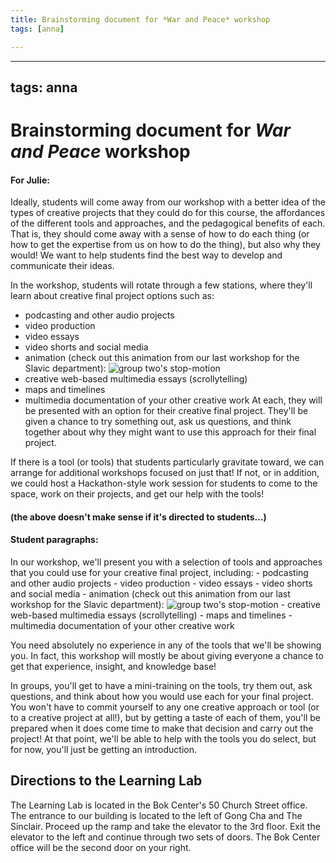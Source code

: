```yaml
---
title: Brainstorming document for *War and Peace* workshop
tags: [anna]

---
```


---
tags: anna
---


# Brainstorming document for *War and Peace* workshop

#### For Julie:
Ideally, students will come away from our workshop with a better idea of the types of creative projects that they could do for this course, the affordances of the different tools and approaches, and the pedagogical benefits of each. That is, they should come away with a sense of how to do each thing (or how to get the expertise from us on how to do the thing), but also why they would! We want to help students find the best way to develop and communicate their ideas. 

In the workshop, students will rotate through a few stations, where they'll learn about creative final project options such as:
- podcasting and other audio projects
- video production
- video essays
- video shorts and social media
- animation (check out this animation from our last workshop for the Slavic department):
    ![group two's stop-motion](https://i.imgur.com/YDWUMAQ.gif)
-  creative web-based multimedia essays (scrollytelling)
- maps and timelines
- multimedia documentation of your other creative work
At each, they will be presented with an option for their creative final project. They'll be given a chance to try something out, ask us questions, and think together about why they might want to use this approach for their final project. 

If there is a tool (or tools) that students particularly gravitate toward, we can arrange for additional workshops focused on just that! If not, or in addition, we could host a Hackathon-style work session for students to come to the space, work on their projects, and get our help with the tools!

#### (the above doesn't make sense if it's directed to students...)
#### Student paragraphs:


In our workshop, we'll present you with a selection of tools and approaches that you could use for your creative final project, including:
    - podcasting and other audio projects
    - video production
    - video essays
    - video shorts and social media
    - animation (check out this animation from our last workshop for the Slavic department):
    ![group two's stop-motion](https://i.imgur.com/YDWUMAQ.gif)
    - creative web-based multimedia essays (scrollytelling)
    - maps and timelines
    -multimedia documentation of your other creative work
    
You need absolutely no experience in any of the tools that we'll be showing you. In fact, this workshop will mostly be about giving everyone a chance to get that experience, insight, and knowledge base!

In groups, you'll get to have a mini-training on the tools, try them out, ask questions, and think about how you would use each for your final project. You won't have to commit yourself to any one creative approach or tool (or to a creative project at all!), but by getting a taste of each of them, you'll be prepared when it does come time to make that decision and carry out the project! At that point, we'll be able to help with the tools you do select, but for now, you'll just be getting an introduction. 



## Directions to the Learning Lab
The Learning Lab is located in the Bok Center's 50 Church Street office. The entrance to our building is located to the left of Gong Cha and The Sinclair. Proceed up the ramp and take the elevator to the 3rd floor. Exit the elevator to the left and continue through two sets of doors. The Bok Center office will be the second door on your right.